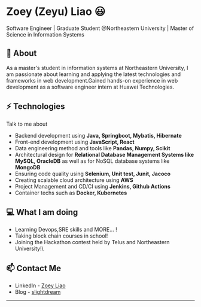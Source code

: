 # Zoey (Zeyu) Liao 😃
Software Engineer | Graduate Student @Northeastern University | Master of Science in Information Systems

## 🧐 About
As a master's student in information systems at Northeastern University, I am passionate about learning and applying the latest technologies and frameworks in web development.Gained hands-on experience in web development as a software engineer intern at Huawei Technologies.

## ⚡ Technologies
Talk to me about
- Backend development using **Java, Springboot, Mybatis, Hibernate**
- Front-end development using **JavaScript, React**
- Data engineering method and tools like **Pandas, Numpy, Scikit**
- Architectural design for **Relational Database Management Systems like MySQL, OracleDB** as well as for NoSQL database systems like **MongoDB**
- Ensuring code quality using **Selenium, Unit test, Junit, Jacoco**
- Creating scalable cloud architecture using **AWS**
- Project Management and CD/CI using **Jenkins, Github Actions**
- Container techs such as **Docker, Kubernetes**

## 💻 What I am doing
- Learning Devops,SRE skills and MORE... !
- Taking block chain courses in school!
- Joining the Hackathon contest held by Telus and Northeastern University!\


## 📫 Contact Me
- LinkedIn - [Zoey Liao](https://www.linkedin.com/in/zeyuliao2024/)
- Blog - [slightdream](http://slightdream.cn)

---
